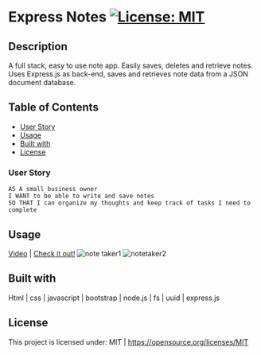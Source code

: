 # Express Notes  [![License: MIT](https://img.shields.io/badge/License-MIT-yellow.svg)](https://opensource.org/licenses/MIT)

## Description
 A full stack, easy to use note app. Easily saves, deletes and retrieve notes.
Uses Express.js as back-end, saves and retrieves note data from a JSON document database.

  ## Table of Contents
  * [User Story](#User-Story)
  * [Usage](#Usage)
  * [Built with](#Built-with)
  * [License](#License)
  
  ### User Story
```
AS A small business owner
I WANT to be able to write and save notes
SO THAT I can organize my thoughts and keep track of tasks I need to complete
```

  ## Usage 
  [Video](https://drive.google.com/file/d/1krSkh-AkSbdVm3aFXCsXLoZb1S4ptT7o/view) | 
  [Check it out!](https://stark-everglades-58372.herokuapp.com/)
![note taker1](https://user-images.githubusercontent.com/30086519/111732460-63d77280-882a-11eb-9571-c3ea9f1b55db.png)
![notetaker2](https://user-images.githubusercontent.com/30086519/111732876-67b7c480-882b-11eb-8521-1349bd6b6873.png)

  
  ## Built with
  Html | css | javascript | bootstrap | node.js | fs | uuid | express.js

  ## License 
  This project is licensed under: MIT | https://opensource.org/licenses/MIT
